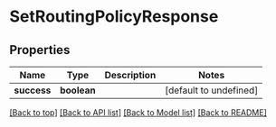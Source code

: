 # SetRoutingPolicyResponse

## Properties

|Name | Type | Description | Notes|
|------------ | ------------- | ------------- | -------------|
|**success** | **boolean** |  | [default to undefined]|




[[Back to top]](#) [[Back to API list]](../../README.md#documentation-for-api-endpoints) [[Back to Model list]](../../README.md#documentation-for-models) [[Back to README]](../../README.md)
